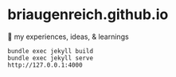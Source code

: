 # briaugenreich.github.io
:thought_balloon: my experiences, ideas, &amp; learnings




``` shell
bundle exec jekyll build
bundle exec jekyll serve
http://127.0.0.1:4000
```

